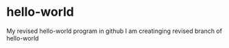 # hello-world
My revised hello-world program in github
I am creatinging revised branch of hello-world
